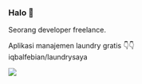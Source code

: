 ### Halo 👋
Seorang developer freelance.  

Aplikasi manajemen laundry gratis 👇👇  
iqbalfebian/laundrysaya

![](https://komarev.com/ghpvc/?username=iqbalfebian&color=blueviolet)
